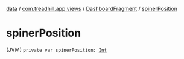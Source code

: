 [data](../../index.md) / [com.treadhill.app.views](../index.md) / [DashboardFragment](index.md) / [spinerPosition](./spiner-position.md)

# spinerPosition

(JVM) `private var spinerPosition: `[`Int`](https://kotlinlang.org/api/latest/jvm/stdlib/kotlin/-int/index.html)